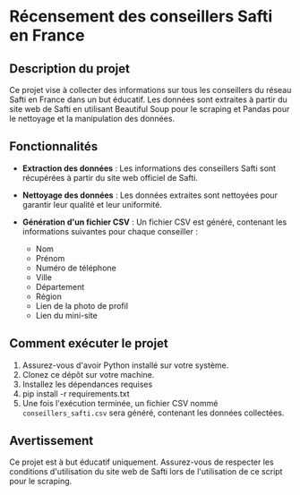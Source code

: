 # Récensement des conseillers Safti en France

## Description du projet

Ce projet vise à collecter des informations sur tous les conseillers du réseau Safti en France dans un but éducatif. Les données sont extraites à partir du site web de Safti en utilisant Beautiful Soup pour le scraping et Pandas pour le nettoyage et la manipulation des données.

## Fonctionnalités

- **Extraction des données** : Les informations des conseillers Safti sont récupérées à partir du site web officiel de Safti.
  
- **Nettoyage des données** : Les données extraites sont nettoyées pour garantir leur qualité et leur uniformité.
  
- **Génération d'un fichier CSV** : Un fichier CSV est généré, contenant les informations suivantes pour chaque conseiller :
  - Nom
  - Prénom
  - Numéro de téléphone
  - Ville
  - Département
  - Région
  - Lien de la photo de profil
  - Lien du mini-site

## Comment exécuter le projet

1. Assurez-vous d'avoir Python installé sur votre système.
2. Clonez ce dépôt sur votre machine.
3. Installez les dépendances requises
4. pip install -r requirements.txt
5. Une fois l'exécution terminée, un fichier CSV nommé `conseillers_safti.csv` sera généré, contenant les données collectées.

## Avertissement

Ce projet est à but éducatif uniquement. Assurez-vous de respecter les conditions d'utilisation du site web de Safti lors de l'utilisation de ce script pour le scraping.
